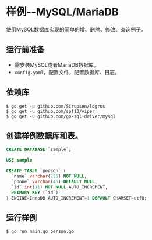 样例--MySQL/MariaDB
======================

使用MySQL数据库实现的简单的增、删除、修改、查询例子。

## 运行前准备

* 需安装MySQL或者MariaDB数据库。
* `config.yaml`，配置文件，配置数据库、日志。

## 依赖库

```shell
$ go get -u github.com/Sirupsen/logrus
$ go get -u github.com/spf13/viper
$ go get -u github.com/go-sql-driver/mysql
```

## 创建样例数据库和表。

```sql
CREATE DATABASE `sample`;

USE sample

CREATE TABLE `person` (
  `name` varchar(255) NOT NULL,
  `phone` varchar(45) DEFAULT NULL,
  `id` int(11) NOT NULL AUTO_INCREMENT,
  PRIMARY KEY (`id`)
) ENGINE=InnoDB AUTO_INCREMENT=1 DEFAULT CHARSET=utf8;
```

## 运行样例

```shell
$ go run main.go person.go
```
